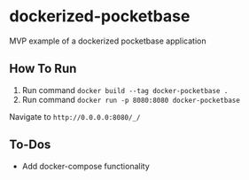 # dockerized-pocketbase
MVP example of a dockerized pocketbase application

## How To Run
1) Run command `docker build --tag docker-pocketbase .`
2) Run command `docker run -p 8080:8080 docker-pocketbase`

Navigate to `http://0.0.0.0:8080/_/`

## To-Dos
- Add docker-compose functionality
